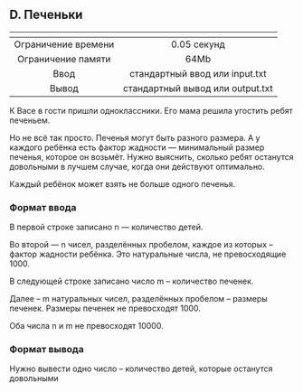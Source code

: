 ## D. Печеньки

| <!-- -->      | <!-- -->        |
|:-------------:|:---------------:|
| Ограничение времени	| 0.05 секунд |
|Ограничение памяти	| 64Mb      |
|Ввод |	стандартный ввод или input.txt|
|Вывод | стандартный вывод или output.txt|

К Васе в гости пришли одноклассники. Его мама решила угостить ребят печеньем.

Но не всё так просто. Печенья могут быть разного размера. А у каждого ребёнка есть фактор жадности — минимальный размер печенья, которое он возьмёт. Нужно выяснить, сколько ребят останутся довольными в лучшем случае, когда они действуют оптимально.

Каждый ребёнок может взять не больше одного печенья.

### Формат ввода
В первой строке записано n — количество детей.

Во второй — n чисел, разделённых пробелом, каждое из которых – фактор жадности ребёнка. Это натуральные числа, не превосходящие 1000.

В следующей строке записано число m – количество печенек.

Далее – m натуральных чисел, разделённых пробелом – размеры печенек. Размеры печенек не превосходят 1000.

Оба числа n и m не превосходят 10000.
### Формат вывода
Нужно вывести одно число – количество детей, которые останутся довольными